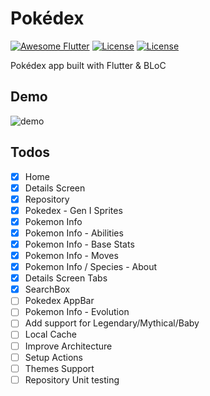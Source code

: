 # Pokédex

[![Awesome Flutter](https://img.shields.io/badge/Awesome-Flutter-blue.svg)](https://github.com/Solido/awesome-flutter)
[![License](https://img.shields.io/badge/License-Apache%202.0-red.svg)](LICENSE)
[![License](https://img.shields.io/badge/License-MIT-red.svg)](LICENSE)

Pokédex app built with Flutter & BLoC

## Demo

![demo](https://github.com/diogosequeira94/flutter-pokedex/assets/17165238/77053c97-6790-4f08-8eca-512fc3242776)

## Todos

- [x] Home
- [x] Details Screen
- [x] Repository 
- [x] Pokedex - Gen I Sprites
- [x] Pokemon Info
- [x] Pokemon Info - Abilities
- [x] Pokemon Info - Base Stats
- [x] Pokemon Info - Moves
- [x] Pokemon Info / Species - About
- [x] Details Screen Tabs
- [x] SearchBox
- [ ] Pokedex AppBar
- [ ] Pokemon Info - Evolution
- [ ] Add support for Legendary/Mythical/Baby
- [ ] Local Cache
- [ ] Improve Architecture
- [ ] Setup Actions
- [ ] Themes Support
- [ ] Repository Unit testing
